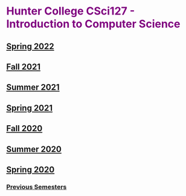 
# <span style="color:purple">  Hunter College CSci127 - Introduction to Computer Science </span>

## [Spring 2022](https://huntercsci127.github.io/s22.html)

## [Fall 2021](https://huntercsci127.github.io/f21.html)

## [Summer 2021](https://huntercsci127.github.io/summer21.html)

## [Spring 2021](https://huntercsci127.github.io/s21.html)

## [Fall 2020](https://huntercsci127.github.io/f20.html)

## [Summer 2020](https://huntercsci127.github.io/summer20.html)

##  [Spring 2020](https://huntercsci127.github.io/s20.html)

### [Previous Semesters](https://stjohn.github.io/teaching/)
